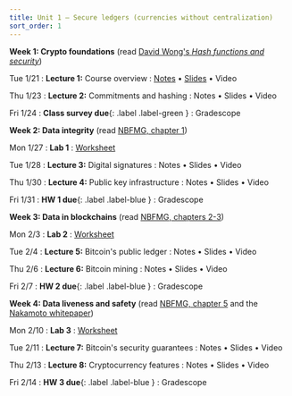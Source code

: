 ```yaml
---
title: Unit 1 – Secure ledgers (currencies without centralization)
sort_order: 1
---
```



**Week 1: Crypto foundations** (read [David Wong's *Hash functions and security*](https://freecontent.manning.com/hash-functions-and-security/))


Tue 1/21
: **Lecture 1:**  Course overview
  : [Notes](notes-01.html) • [Slides](slides-01.html) • Video

Thu 1/23
: **Lecture 2:** Commitments and hashing
  : Notes • Slides • Video

Fri 1/24
: **Class survey due**{: .label .label-green }
  : Gradescope

**Week 2: Data integrity** (read [NBFMG, chapter 1](https://d28rh4a8wq0iu5.cloudfront.net/bitcointech/readings/princeton_bitcoin_book.pdf))

Mon 1/27
: **Lab 1**
  : [Worksheet](https://piazza.com/bu/spring2025/ds653/resources)

Tue 1/28
: **Lecture 3:** Digital signatures
  : Notes • Slides • Video

Thu 1/30
: **Lecture 4:** Public key infrastructure
  : Notes • Slides • Video

Fri 1/31
: **HW 1 due**{: .label .label-blue }
  : Gradescope


**Week 3: Data in blockchains** (read [NBFMG, chapters 2-3](https://d28rh4a8wq0iu5.cloudfront.net/bitcointech/readings/princeton_bitcoin_book.pdf))

Mon 2/3
: **Lab 2**
  : [Worksheet](https://piazza.com/bu/spring2025/ds653/resources)

Tue 2/4
: **Lecture 5:** Bitcoin's public ledger
  : Notes • Slides • Video

Thu 2/6
: **Lecture 6:** Bitcoin mining
  : Notes • Slides • Video

Fri 2/7
: **HW 2 due**{: .label .label-blue }
  : Gradescope

**Week 4: Data liveness and safety** (read [NBFMG, chapter 5](https://d28rh4a8wq0iu5.cloudfront.net/bitcointech/readings/princeton_bitcoin_book.pdf) and the [Nakamoto whitepaper](https://bitcoin.org/bitcoin.pdf))

Mon 2/10
: **Lab 3**
  : [Worksheet](https://piazza.com/bu/spring2025/ds653/resources)

Tue 2/11
: **Lecture 7:** Bitcoin's security guarantees
  : Notes • Slides • Video

Thu 2/13
: **Lecture 8:** Cryptocurrency features
  : Notes • Slides • Video

Fri 2/14
: **HW 3 due**{: .label .label-blue }
  : Gradescope

